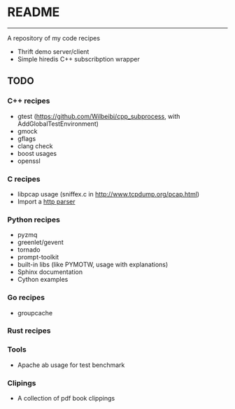 # README
------
A repository of my code recipes

+ Thrift demo server/client
+ Simple hiredis C++ subscribption wrapper

## TODO

### C++ recipes
+ gtest (https://github.com/Wilbeibi/cpp_subprocess, with AddGlobalTestEnvironment)
+ gmock
+ gflags
+ clang check  
+ boost usages
+ openssl 

### C recipes
+ libpcap usage (sniffex.c in http://www.tcpdump.org/pcap.html)
+ Import a [http parser](https://github.com/facebook/proxygen/tree/master/proxygen/external/http_parser)

### Python recipes
+ pyzmq
+ greenlet/gevent
+ tornado
+ prompt-toolkit
+ built-in libs (like PYMOTW, usage with explanations)
+ Sphinx documentation  
+ Cython examples

### Go recipes
+ groupcache

### Rust recipes

### Tools
+ Apache ab usage for test benchmark

### Clipings
+ A collection of pdf book clippings

